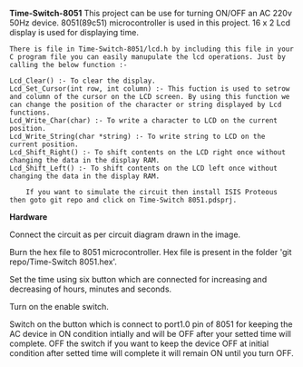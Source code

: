 <b>Time-Switch-8051</b>
This project can be use for turning ON/OFF an AC 220v 50Hz device. 8051(89c51) microcontroller is used in this project. 16 x 2 Lcd display is used for displaying time.
    
    There is file in Time-Switch-8051/lcd.h by including this file in your C program file you can easily manupulate the lcd operations. Just by calling the below function :-
    
    Lcd_Clear() :- To clear the display.
    Lcd_Set_Cursor(int row, int column) :- This fuction is used to setrow and column of the cursor on the LCD screen. By using this function we can change the position of the character or string displayed by Lcd functions.
    Lcd_Write_Char(char) :- To write a character to LCD on the current position.
    Lcd_Write_String(char *string) :- To write string to LCD on the current position.
    Lcd_Shift_Right() :- To shift contents on the LCD right once without changing the data in the display RAM.
    Lcd_Shift_Left() :- To shift contents on the LCD left once without changing the data in the display RAM.
    
        If you want to simulate the circuit then install ISIS Proteous then goto git repo and click on Time-Switch 8051.pdsprj.

<b> Hardware </b>

Connect the circuit as per circuit diagram drawn in the image.

Burn the hex file to 8051 microcontroller. Hex file is present in the folder 'git repo/Time-Switch 8051.hex'.

Set the time using six button which are connected for increasing and decreasing of hours, minutes and seconds.

Turn on the enable switch.

Switch on the button which is connect to port1.0 pin of 8051 for keeping the AC device in ON condition intially and will be OFF after your setted time will complete. OFF the switch if you want to keep the device OFF at initial condition after setted time will complete it will remain ON until you turn OFF.
